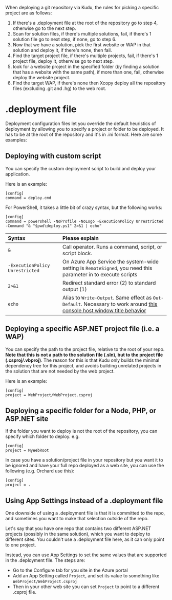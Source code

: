 When deploying a git repository via Kudu, the rules for picking a specific project are as follows:

1. If there's a .deployment file at the root of the repository go to step 4, otherwise go to the next step.
2. Scan for solution files, if there's multiple solutions, fail, if there's 1 solution file go to next step, if none, go to step 6.
3. Now that we have a solution, pick the first website or WAP in that solution and deploy it, if there's none, then fail.
4. Find the target project file, if there's multiple projects, fail, if there's 1 project file, deploy it, otherwise go to next step.
5. look for a website project in the specified folder (by finding a solution that has a website with the same path), if more than one, fail, otherwise deploy the website project.
6. Find the target WAP, if there's none then Xcopy deploy all the repository files (excluding .git and .hg) to the web root.

# .deployment file
Deployment configuration files let you override the default heuristics of deployment by allowing you to specify a project or folder to be deployed. It has to be at the root of the repository and it's in .ini format. Here are some examples:

## Deploying with custom script

You can specify the custom deployment script to build and deploy your application.

Here is an example:

    [config]
    command = deploy.cmd

For PowerShell, it takes a little bit of crazy syntax, but the following works:

    [config]
    command = powershell -NoProfile -NoLogo -ExecutionPolicy Unrestricted -Command "& "$pwd\deploy.ps1" 2>&1 | echo"

| Syntax                          | Please explain                                           |
|:--------------------------------|:---------------------------------------------------------|
| `&`                             | Call operator. Runs a command, script, or script block. |
| `-ExecutionPolicy Unrestricted` | On Azure App Service the system-wide setting is `RemoteSigned`, you need this parameter in to execute scripts |
| `2>&1`                          | Redirect standard error (2) to standard output (1)      |
| `echo`                          | Alias to `Write-Output`. Same effect as `Out-Default`. Necessary to work around [this console host window title behavior](https://github.com/projectkudu/KuduScript/pull/33#issuecomment-143817501)

## Deploying a specific ASP.NET project file (i.e. a WAP)

You can specify the path to the project file, relative to the root of your repo. **Note that this is not a path to the solution file (.sln), but to the project file (.csproj/.vbproj)**. The reason for this is that Kudu only builds the minimal dependency tree for this project, and avoids building unrelated projects in the solution that are not needed by the web project.

Here is an example:

    [config]
    project = WebProject/WebProject.csproj

## Deploying a specific folder for a Node, PHP, or ASP.NET site

If the folder you want to deploy is not the root of  the repository, you can specify which folder to deploy. e.g.

    [config]
    project = MyWebRoot

In case you have a solution/project file in your repository but you want it to be ignored and have your full repo deployed as a web site, you can use the following (e.g. Orchard use this):

    [config]
    project = .

## Using App Settings instead of a .deployment file

One downside of using a .deployment file is that it is committed to the repo, and sometimes you want to make that selection outside of the repo.

Let's say that you have one repo that contains two different ASP.NET projects (possibly in the same solution), which you want to deploy to different sites. You couldn't use a .deployment file here, as it can only point to one project.

Instead, you can use App Settings to set the same values that are supported in the .deployment file. The steps are:

- Go to the Configure tab for you site in the Azure portal
- Add an App Setting called `Project`, and set its value to something like `WebProject/WebProject.csproj`
- Then in your other web site you can set `Project` to point to a different .csproj file.